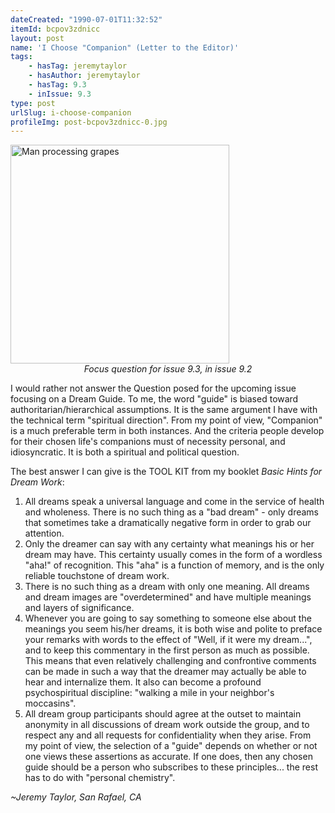 ```yaml
---
dateCreated: "1990-07-01T11:32:52"
itemId: bcpov3zdnicc
layout: post
name: 'I Choose "Companion" (Letter to the Editor)'
tags:
    - hasTag: jeremytaylor
    - hasAuthor: jeremytaylor
    - hasTag: 9.3
    - inIssue: 9.3
type: post
urlSlug: i-choose-companion
profileImg: post-bcpov3zdnicc-0.jpg
---
```


<img src="../images/post-bcpov3zdnicc-0.jpg" alt="Man processing grapes" width="350" height="auto"/>
<!--nopreview--><div class="caption" style="text-align: center;"><i>Focus question for issue 9.3, in issue 9.2</i></div><!--/nopreview-->

I would rather not answer the Question posed for the upcoming issue focusing on a Dream Guide. To me, the word "guide" is biased toward authoritarian/hierarchical assumptions. It is the same argument I have with the technical term "spiritual direction". From my point of view, "Companion" is a much preferable term in both instances. And the criteria people develop for their chosen life's companions must of necessity personal, and idiosyncratic. It is both a spiritual and political question.

The best answer I can give is the TOOL KIT from my booklet _Basic Hints for Dream Work_:

1. All dreams speak a universal language and come in the service of health and wholeness. There is no such thing as a "bad dream" - only dreams that sometimes take a dramatically negative form in order to grab our attention.
2. Only the dreamer can say with any certainty what meanings his or her dream may have. This certainty usually comes in the form of a wordless "aha!" of recognition. This "aha" is a function of memory, and is the only reliable touchstone of dream work.
3. There is no such thing as a dream with only one meaning. All dreams and dream images are "overdetermined" and have multiple meanings and layers of significance.
4. Whenever you are going to say something to someone else about the meanings you seem his/her dreams, it is both wise and polite to preface your remarks with words to the effect of "Well, if it were my dream...", and to keep this commentary in the first person as much as possible. This means that even relatively challenging and confrontive comments can be made in such a way that the dreamer may actually be able to hear and internalize them. It also can become a profound psychospiritual discipline: "walking a mile in your neighbor's moccasins".
5. All dream group participants should agree at the outset to maintain anonymity in all discussions of dream work outside the group, and to respect any and all requests for confidentiality when they arise. From my point of view, the selection of a "guide" depends on whether or not one views these assertions as accurate. If one does, then any chosen guide should be a person who subscribes to these principles... the rest has to do with "personal chemistry".

_~Jeremy Taylor, San Rafael, CA_
